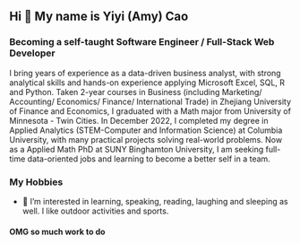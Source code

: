 ## Hi 👋 My name is Yiyi (Amy) Cao
### Becoming a self-taught Software Engineer / Full-Stack Web Developer
I bring years of experience as a data-driven business analyst, with strong analytical skills and hands-on experience applying Microsoft Excel, SQL, R and Python. Taken 2-year courses in Business (including Marketing/ Accounting/ Economics/ Finance/ International Trade) in Zhejiang University of Finance and Economics, I graduated with a Math major from University of Minnesota - Twin Cities. In December 2022, I completed my degree in Applied Analytics (STEM-Computer and Information Science) at Columbia University, with many practical projects solving real-world problems. Now as a Applied Math PhD at SUNY Binghamton University, I am seeking full-time data-oriented jobs and learning to become a better self in a team.

### My Hobbies
- 👀 I’m interested in learning, speaking, reading, laughing and sleeping as well. I like outdoor activities and sports.

#### OMG so much work to do

<!---
PracticeDaily21/PracticeDaily21 is a ✨ special ✨ repository because its `README.md` (this file) appears on your GitHub profile.
You can click the Preview link to take a look at your changes. 
--->

